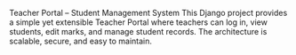 Teacher Portal – Student Management System
This Django project provides a simple yet extensible Teacher Portal where teachers can log in, view students, edit marks, and manage student records. The architecture is scalable, secure, and easy to maintain.

